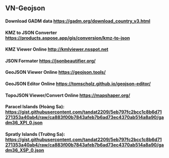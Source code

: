 ## VN-Geojson

#### Download GADM data https://gadm.org/download_country_v3.html
#### KMZ to JSON Converter https://products.aspose.app/gis/conversion/kmz-to-json
#### KMZ Viewer Online http://kmlviewer.nsspot.net
#### JSON Formater https://jsonbeautifier.org/
#### GeoJSON Viewer Online https://geojson.tools/
#### GeoJSON Editor Online https://tomscholz.github.io/geojson-editor/
#### TopoJSON Viewer/Convert Online https://mapshaper.org/

#### Paracel Islands (Hoàng Sa): https://gist.githubusercontent.com/tandat2209/5eb797fc2bcc1c8b6d71271353a40ab4/raw/ca883f00b7843afeb7b6ad73ec4370ab514a8a90/gadm36_XPI_0.json
#### Spratly Islands (Trường Sa): https://gist.githubusercontent.com/tandat2209/5eb797fc2bcc1c8b6d71271353a40ab4/raw/ca883f00b7843afeb7b6ad73ec4370ab514a8a90/gadm36_XSP_0.json
